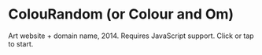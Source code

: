# ColouRandom (or Colour and Om)

Art website + domain name, 2014. Requires JavaScript support. Click or tap to start.
